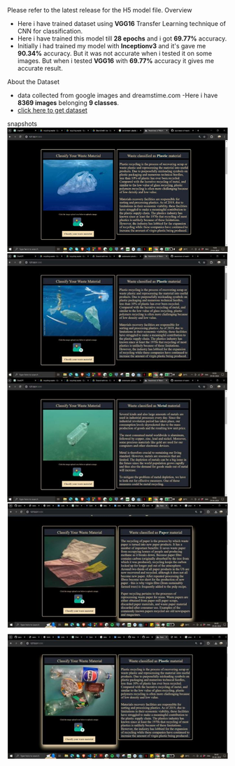 Please refer to the latest release for the H5 model file.
Overview
- Here i have trained dataset using **VGG16** Transfer Learning technique of CNN for classification.
- Here i have trained this model till **28 epochs** and i got **69.77%** accuracy.
- Initially i had trained my model with **Inceptionv3** and it's gave me **90.34%** accuracy. But it was not accurate when i tested it on some images. But when i tested **VGG16** with **69.77%** accuracy it gives me accurate result.

About the Dataset
- data collected from google images and dreamstime.com
-Here i have **8369 images** belonging **9 classes**.
- [click here to get dataset](https://drive.google.com/drive/folders/1CTvT_gnTvwlcKwJ8yz4jUOs0JYTKrplA?usp=sharing)

snapshots
![Frotnend1](Capture1.JPG)
![Frontend2](Capture2.JPG)
![Frontend3](Capture3.JPG)


